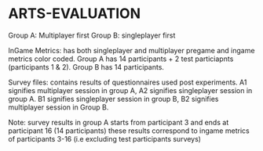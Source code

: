 # ARTS-EVALUATION
Group A: Multiplayer first
Group B: singleplayer first

InGame Metrics: has both singleplayer and multiplayer pregame and ingame metrics color coded. 
Group A has 14 participants + 2 test particiapnts (participants 1 & 2). 
Group B has 14 participants.

Survey files: contains results of questionnaires used post experiments. 
A1 signifies multiplayer session in group A, A2 signifies singleplayer session in group A. 
B1 signifies singleplayer session in group B, B2 signifies multiplayer session in Group B.

Note: survey results in group A starts from participant 3 and ends at participant 16 (14 participants) these results correspond to ingame metrics of participants 3-16 (i.e excluding test participants surveys)
